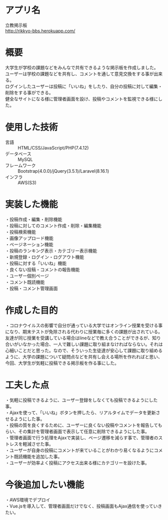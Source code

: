 # アプリ名  
立教掲示板  
http://rikkyo-bbs.herokuapp.com/  

# 概要  
大学生が学校の課題などをみんなで共有できるような掲示板を作成しました。  
ユーザーは学校の課題などを共有し、コメントを通して意見交換をする事が出来る。  
ログインしたユーザーは投稿に「いいね」をしたり、自分の投稿に対して編集・削除をする事ができる。  
健全なサイトになる様に管理者画面を設け、投稿やコメントを監視できる様にした。  

# 使用した技術  
<dl>
  <dt>言語</dt>
  <dd>HTML/CSS/JavaScript/PHP(7.4.12)</dd>
  <dt>データベース</dt>
  <dd>MySQL</dd>
  <dt>フレームワーク</dt>
  <dd>Bootstrap(4.0.0)/jQuery(3.5.1)/Laravel(8.16.1)</dd>
  <dt>インフラ</dt>
  <dd>AWS(S3)</dd>
</dl>  

# 実装した機能  
・投稿作成・編集・削除機能  
・投稿に対してのコメント作成・削除・編集機能  
・投稿検索機能  
・画像アップロード機能  
・ページネーション機能  
・投稿のランキング表示・カテゴリー表示機能  
・新規登録・ログイン・ログアウト機能  
・投稿に対する「いいね」機能  
・良くない投稿・コメントの報告機能  
・ユーザー個別ページ  
・コメント既読機能  
・投稿・コメント管理画面  

# 作成した目的  
・コロナウイルスの影響で自分が通っている大学ではオンライン授業を受ける事になり、期末テストが免除される代わりに授業毎に多くの課題が出されている。友達が同じ授業を受講している場合はlineなどで教え合うことができるが、知り合いがいなかった場合、一人で難しい課題に取り組まなければならない。それは心細いことだと思った。なので、そういった生徒達が安心して課題に取り組めるように、大学の課題について疑問点などを共有し会える場所を作れればと思い、今回、大学生が気軽に投稿できる掲示板を作る事にした。  

# 工夫した点  
・気軽に投稿できるように、ユーザー登録をしなくても投稿できるようにした事。  
・Ajaxを使って、「いいね」ボタンを押したら、リアルタイムでデータを更新させるようにした事。  
・投稿の質を良くするために、ユーザーに良くない投稿やコメントを報告してもらい、その集計を管理者画面で表示して任意に削除できるようにした事。  
・管理者画面で行う処理をAjaxで実装し、ページ遷移を減らす事で、管理者のストレスを軽減させた事。  
・ユーザーが自身の投稿にコメントが来ていることがわかり易くなるようにコメント既読機能を追加した事。  
・ユーザーが効率よく投稿にアクセス出来る様にカテゴリーを設けた事。  

# 今後追加したい機能  
・AWS環境でデプロイ  
・Vue.jsを導入して、管理者画面だけでなく、投稿画面もAjax通信を使っていきたい。
